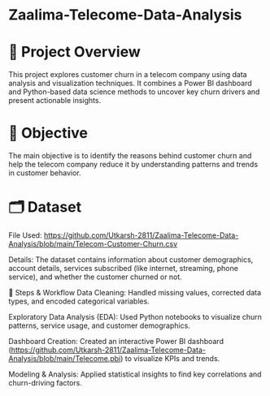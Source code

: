 # Zaalima-Telecome-Data-Analysis

# 📌 Project Overview
This project explores customer churn in a telecom company using data analysis and visualization techniques. It combines a Power BI dashboard and Python-based data science methods to uncover key churn drivers and present actionable insights.

# 🎯 Objective
The main objective is to identify the reasons behind customer churn and help the telecom company reduce it by understanding patterns and trends in customer behavior.

# 🗂️ Dataset
File Used: https://github.com/Utkarsh-2811/Zaalima-Telecome-Data-Analysis/blob/main/Telecom-Customer-Churn.csv

Details: The dataset contains information about customer demographics, account details, services subscribed (like internet, streaming, phone service), and whether the customer churned or not.

🔄 Steps & Workflow
Data Cleaning: Handled missing values, corrected data types, and encoded categorical variables.

Exploratory Data Analysis (EDA): Used Python notebooks to visualize churn patterns, service usage, and customer demographics.

Dashboard Creation: Created an interactive Power BI dashboard (https://github.com/Utkarsh-2811/Zaalima-Telecome-Data-Analysis/blob/main/Telecome.pbi) to visualize KPIs and trends.

Modeling & Analysis: Applied statistical insights to find key correlations and churn-driving factors.




